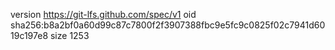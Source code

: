 version https://git-lfs.github.com/spec/v1
oid sha256:b8a2bf0a60d99c87c7800f2f3907388fbc9e5fc9c0825f02c7941d6019c197e8
size 1253
